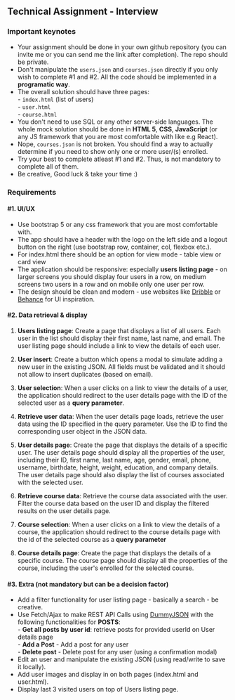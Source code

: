 ## Technical Assignment - Interview

### Important keynotes

-   Your assignment should be done in your own github repository (you can invite me or you can send me the link after completion). The repo should be private.
-   Don't manipulate the `users.json` and `courses.json` directly if you only wish to complete #1 and #2. All the code should be implemented in a **programatic way**.
-   The overall solution should have three pages:  <br>
    \- `index.html` (list of users)  <br>
    \- `user.html`   <br>
    \- `course.html`  <br>
-   You don't need to use SQL or any other server-side languages. The whole mock solution should be done in **HTML 5**, **CSS**, **JavaScript** (or any JS framework that you are most comfortable with like e.g React).
-   Nope, `courses.json` is not broken. You should find a way to actually determine if you need to show only one or more user/(s) enrolled.
-   Try your best to complete atleast #1 and #2. Thus, is not mandatory to complete all of them.
-   Be creative, Good luck & take your time :) 


### Requirements

#### #1. UI/UX

-   Use bootstrap 5 or any css framework that you are most comfortable with.
-   The app should have a header with the logo on the left side and a logout button on the right (use bootstrap row, container, col, flexbox etc.).
-   For index.html there should be an option for view mode - table view or card view
-   The application should be responsive: especially **users listing page** - on larger screens you should display four users in a row, on medium screens two users in a row and on mobile only one user per row.
-   The design should be clean and modern - use websites like [Dribble](https://dribbble.com/) or [Behance](https://www.behance.net/) for UI inspiration.

#### #2. Data retrieval & display

1. **Users listing page**: Create a page that displays a list of all users. Each user in the list should display their first name, last name, and email. The user listing page should include a link to view the details of each user. 

2. **User insert**: Create a button which opens a modal to simulate adding a new user in the existing JSON. All fields must be validated and it should not allow to insert duplicates (based on email). 

3. **User selection**: When a user clicks on a link to view the details of a user, the application should redirect to the user details page with the ID of the selected user as a **query parameter**.

4. **Retrieve user data**: When the user details page loads, retrieve the user data using the ID specified in the query parameter. Use the ID to find the corresponding user object in the JSON data.

5. **User details page**: Create the page that displays the details of a specific user. The user details page should display all the properties of the user, including their ID, first name, last name, age, gender, email, phone, username, birthdate, height, weight, education, and company details. The user details page should also display the list of courses associated with the selected user.

6. **Retrieve course data**: Retrieve the course data associated with the user. Filter the course data based on the user ID and display the filtered results on the user details page.

7. **Course selection**: When a user clicks on a link to view the details of a course, the application should redirect to the course details page with the id of the selected course as a **query parameter**

8. **Course details page**: Create the page that displays the details of a specific course. The course page should display all the properties of the course, including the user's enrolled for the selected course.

#### #3. Extra (not mandatory but can be a decision factor)

-   Add a filter functionality for user listing page - basically a search - be creative.
-   Use Fetch/Ajax to make REST API Calls using [DummyJSON](https://dummyjson.com/docs/posts) with the following functionalities for **POSTS**: <br>
    \- **Get all posts by user id**: retrieve posts for provided userId on User details page <br>
    \- **Add a Post** - Add a post for any user <br>
    \- **Delete post** - Delete post for any user (using a confirmation modal) <br>
-   Edit an user and manipulate the existing JSON (using read/write to save it locally).
-   Add user images and display in on both pages (index.html and user.html).
-   Display last 3 visited users on top of Users listing page.
